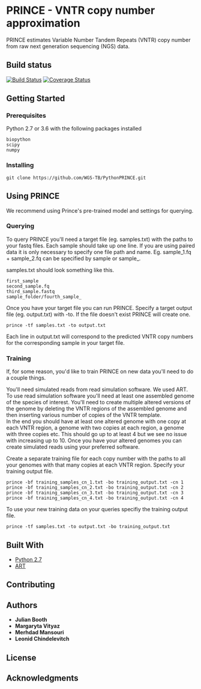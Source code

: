 # PRINCE - VNTR copy number approximation

PRINCE estimates Variable Number Tandem Repeats (VNTR) copy number from raw next generation sequencing (NGS) data.

## Build status

[![Build Status](https://travis-ci.org/WGS-TB/PythonPRINCE.svg?branch=master)](https://travis-ci.org/WGS-TB/PythonPRINCE)
[![Coverage Status](https://coveralls.io/repos/github/WGS-TB/PythonPRINCE/badge.svg?branch=master)](https://coveralls.io/github/WGS-TB/PythonPRINCE?branch=master)

## Getting Started

### Prerequisites

Python 2.7 or 3.6 with the following packages installed

```
biopython
scipy
numpy
```

### Installing

```
git clone https://github.com/WGS-TB/PythonPRINCE.git
```

## Using PRINCE

We recommend using Prince's pre-trained model and settings for querying.

### Querying

To query PRINCE you'll need a target file (eg. samples.txt) with the paths to your fastq files.
Each sample should take up one line. If you are using paired data it is only necessary to specify one file path and name.
Eg. sample_1.fq + sample_2.fq can be specified by sample or sample_.    

samples.txt should look something like this.
```
first_sample
second_sample.fq
third_sample.fastq
sample_folder/fourth_sample_
```
Once you have your target file you can run PRINCE.
Specify a target output file (eg. output.txt) with -to. If the file doesn't exist PRINCE will create one. 

```
prince -tf samples.txt -to output.txt
``` 

Each line in output.txt will correspond to the predicted VNTR copy numbers for the corresponding sample in your target file.

### Training

If, for some reason, you'd like to train PRINCE on new data you'll need to do a couple things.

You'll need simulated reads from read simulation software. We used ART.
To use read simulation software you'll need at least one assembled genome of the species of interest.
You'll need to create multiple altered versions of the genome by deleting the VNTR regions of the assembled genome and then inserting various number of copies of the VNTR template.  
In the end you should have at least one altered genome with one copy at each VNTR region, a genome with two copies at each region, a genome with three copies etc.
This should go up to at least 4 but we see no issue with increasing up to 10.
Once you have your altered genomes you can create simulated reads using your preferred software. 

Create a separate training file for each copy number with the paths to all your genomes with that many copies at each VNTR region.
Specify your training output file.
```
prince -bf training_samples_cn_1.txt -bo training_output.txt -cn 1
prince -bf training_samples_cn_2.txt -bo training_output.txt -cn 2
prince -bf training_samples_cn_3.txt -bo training_output.txt -cn 3
prince -bf training_samples_cn_4.txt -bo training_output.txt -cn 4
```
To use your new training data on your queries specifiy the training output file.
```
prince -tf samples.txt -to output.txt -bo training_output.txt
```

## Built With

* [Python 2.7](https://www.python.org/download/releases/2.7/)
* [ART](https://www.niehs.nih.gov/research/resources/software/biostatistics/art/index.cfm)

## Contributing

## Authors

* **Julian Booth**
* **Margaryta Vityaz** 
* **Merhdad Mansouri** 
* **Leonid Chindelevitch** 

## License


## Acknowledgments
